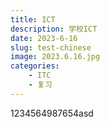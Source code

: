 ```yaml
---
title: ICT
description: 学校ICT
date: 2023-6-16
slug: test-chinese
image: 2023.6.16.jpg
categories:
    - ITC
    - 复习
---
```



1234564987654asd
